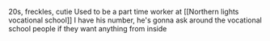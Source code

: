 20s, freckles, cutie
Used to be a part time worker at [[Northern lights vocational school]]
I have his number, he's gonna ask around the vocational school people if they want anything from inside